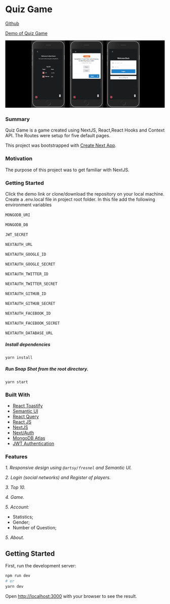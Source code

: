 # Quiz Game

[Github](https://yog9.github.io/SnapShot/)

[Demo of Quiz Game](https://quiz-game-psi.vercel.app/)


![](/screenshot.png)

### Summary

Quiz Game is a game created using NextJS, React,React Hooks and Context API. The Routes were setup for five default pages.

This project was bootstrapped with [Create Next App](https://github.com/vercel/next.js/tree/canary/packages/create-next-app).

### Motivation

The purpose of this project was to get familiar with NextJS.

### Getting Started

Click the demo link or clone/download the repository on your local machine.
Create a .env.local file in project root folder. In this file add the following environment variables

`MONGODB_URI`

`MONGODB_DB`

`JWT_SECRET`

`NEXTAUTH_URL`

`NEXTAUTH_GOOGLE_ID`

`NEXTAUTH_GOOGLE_SECRET`

`NEXTAUTH_TWITTER_ID`

`NEXTAUTH_TWITTER_SECRET`

`NEXTAUTH_GITHUB_ID`

`NEXTAUTH_GITHUB_SECRET`

`NEXTAUTH_FACEBOOK_ID`

`NEXTAUTH_FACEBOOK_SECRET`

`NEXTAUTH_DATABASE_URL`

##### Install dependencies

`yarn install`

##### Run Snap Shot from the root directory.

`yarn start`

### Built With

- [React Toastify](https://fkhadra.github.io/react-toastify/introduction/)
- [Semantic UI](https://react.semantic-ui.com/)
- [React Query](https://react-query.tanstack.com/)
- [React JS](https://reactjs.org/)
- [NextJS](https://nextjs.org/)
- [Next/Auth](https://next-auth.js.org/)
- [MongoDB Atlas](https://www.mongodb.com/cloud/atlas)
- [JWT Authentication](https://jwt.io/)

### Features

*1. Responsive design using `@artsy/fresnel` and Semantic UI.*

*2. Login (social networks) and Register of players.*

*3. Top 10.*

*4. Game.*

*5. Account:*
- Statistics;
- Gender;
- Number of Question;

*5. About.*

## Getting Started

First, run the development server:

```bash
npm run dev
# or
yarn dev
```

Open [http://localhost:3000](http://localhost:3000) with your browser to see the result.
